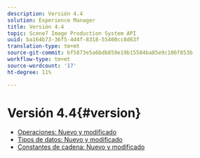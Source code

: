 ```yaml
---
description: Versión 4.4
solution: Experience Manager
title: Versión 4.4
topic: Scene7 Image Production System API
uuid: ba164b73-36f5-4d4f-8318-55400cc8d63f
translation-type: tm+mt
source-git-commit: bf5873e5a6bdb859e19b15584ba85e9c106f853b
workflow-type: tm+mt
source-wordcount: '17'
ht-degree: 11%

---
```



# Versión 4.4{#version}

* [Operaciones: Nuevo y modificado](r-4-4-operations.md)
* [Tipos de datos: Nuevo y modificado](r-4-4-types.md)
* [Constantes de cadena: Nuevo y modificado](r-4-4-string-constants.md)
